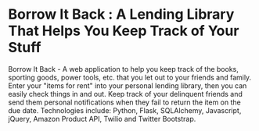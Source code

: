 Borrow It Back : A Lending Library That Helps You Keep Track of Your Stuff
============================================================================

Borrow It Back - A web application to help you keep track of the books, sporting goods, power tools, etc. that you let out to your friends and family. Enter your "items for rent" into your personal lending library, then you can easily check things in and out. Keep track of your delinquent friends and send them personal notifications when they fail to return the item on the due date.  Technologies include: Python, Flask, SQLAlchemy, Javascript, jQuery, Amazon Product API, Twilio and Twitter Bootstrap.

